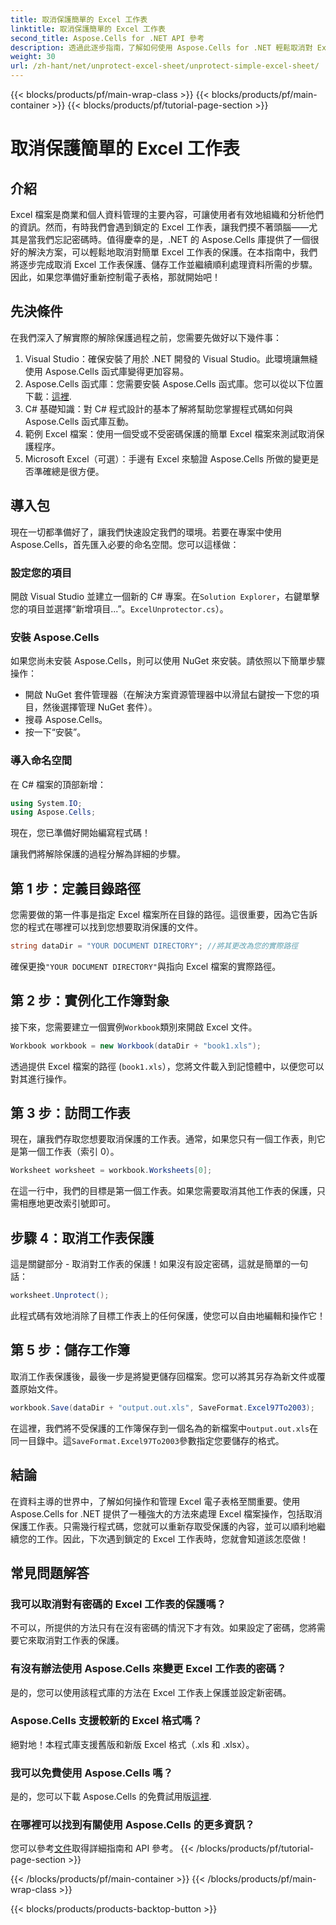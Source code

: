 ```yaml
---
title: 取消保護簡單的 Excel 工作表
linktitle: 取消保護簡單的 Excel 工作表
second_title: Aspose.Cells for .NET API 參考
description: 透過此逐步指南，了解如何使用 Aspose.Cells for .NET 輕鬆取消對 Excel 工作表的保護。立即重新造訪您的資料。
weight: 30
url: /zh-hant/net/unprotect-excel-sheet/unprotect-simple-excel-sheet/
---
```


{{< blocks/products/pf/main-wrap-class >}}
{{< blocks/products/pf/main-container >}}
{{< blocks/products/pf/tutorial-page-section >}}

# 取消保護簡單的 Excel 工作表

## 介紹

Excel 檔案是商業和個人資料管理的主要內容，可讓使用者有效地組織和分析他們的資訊。然而，有時我們會遇到鎖定的 Excel 工作表，讓我們摸不著頭腦——尤其是當我們忘記密碼時。值得慶幸的是，.NET 的 Aspose.Cells 庫提供了一個很好的解決方案，可以輕鬆地取消對簡單 Excel 工作表的保護。在本指南中，我們將逐步完成取消 Excel 工作表保護、儲存工作並繼續順利處理資料所需的步驟。因此，如果您準備好重新控制電子表格，那就開始吧！

## 先決條件

在我們深入了解實際的解除保護過程之前，您需要先做好以下幾件事：

1. Visual Studio：確保安裝了用於 .NET 開發的 Visual Studio。此環境讓無縫使用 Aspose.Cells 函式庫變得更加容易。
2.  Aspose.Cells 函式庫：您需要安裝 Aspose.Cells 函式庫。您可以從以下位置下載：[這裡](https://releases.aspose.com/cells/net/).
3. C# 基礎知識：對 C# 程式設計的基本了解將幫助您掌握程式碼如何與 Aspose.Cells 函式庫互動。
4. 範例 Excel 檔案：使用一個受或不受密碼保護的簡單 Excel 檔案來測試取消保護程序。
5. Microsoft Excel（可選）：手邊有 Excel 來驗證 Aspose.Cells 所做的變更是否準確總是很方便。

## 導入包

現在一切都準備好了，讓我們快速設定我們的環境。若要在專案中使用 Aspose.Cells，首先匯入必要的命名空間。您可以這樣做：

### 設定您的項目

開啟 Visual Studio 並建立一個新的 C# 專案。在`Solution Explorer`，右鍵單擊您的項目並選擇“新增項目...”。`ExcelUnprotector.cs`）。

### 安裝 Aspose.Cells

如果您尚未安裝 Aspose.Cells，則可以使用 NuGet 來安裝。請依照以下簡單步驟操作：

- 開啟 NuGet 套件管理器（在解決方案資源管理器中以滑鼠右鍵按一下您的項目，然後選擇管理 NuGet 套件）。
- 搜尋 Aspose.Cells。
- 按一下“安裝”。

### 導入命名空間

在 C# 檔案的頂部新增：

```csharp
using System.IO;
using Aspose.Cells;
```

現在，您已準備好開始編寫程式碼！

讓我們將解除保護的過程分解為詳細的步驟。

## 第 1 步：定義目錄路徑

您需要做的第一件事是指定 Excel 檔案所在目錄的路徑。這很重要，因為它告訴您的程式在哪裡可以找到您想要取消保護的文件。

```csharp
string dataDir = "YOUR DOCUMENT DIRECTORY"; //將其更改為您的實際路徑
```

確保更換`"YOUR DOCUMENT DIRECTORY"`與指向 Excel 檔案的實際路徑。

## 第 2 步：實例化工作簿對象

接下來，您需要建立一個實例`Workbook`類別來開啟 Excel 文件。

```csharp
Workbook workbook = new Workbook(dataDir + "book1.xls");
```

透過提供 Excel 檔案的路徑 (`book1.xls`），您將文件載入到記憶體中，以便您可以對其進行操作。

## 第 3 步：訪問工作表

現在，讓我們存取您想要取消保護的工作表。通常，如果您只有一個工作表，則它是第一個工作表（索引 0）。

```csharp
Worksheet worksheet = workbook.Worksheets[0];
```

在這一行中，我們的目標是第一個工作表。如果您需要取消其他工作表的保護，只需相應地更改索引號即可。

## 步驟 4：取消工作表保護

這是關鍵部分 - 取消對工作表的保護！如果沒有設定密碼，這就是簡單的一句話：

```csharp
worksheet.Unprotect();
```

此程式碼有效地消除了目標工作表上的任何保護，使您可以自由地編輯和操作它！

## 第 5 步：儲存工作簿

取消工作表保護後，最後一步是將變更儲存回檔案。您可以將其另存為新文件或覆蓋原始文件。

```csharp
workbook.Save(dataDir + "output.out.xls", SaveFormat.Excel97To2003);
```

在這裡，我們將不受保護的工作簿保存到一個名為的新檔案中`output.out.xls`在同一目錄中。這`SaveFormat.Excel97To2003`參數指定您要儲存的格式。

## 結論

在資料主導的世界中，了解如何操作和管理 Excel 電子表格至關重要。使用 Aspose.Cells for .NET 提供了一種強大的方法來處理 Excel 檔案操作，包括取消保護工作表。只需幾行程式碼，您就可以重新存取受保護的內容，並可以順利地繼續您的工作。因此，下次遇到鎖定的 Excel 工作表時，您就會知道該怎麼做！

## 常見問題解答

### 我可以取消對有密碼的 Excel 工作表的保護嗎？
不可以，所提供的方法只有在沒有密碼的情況下才有效。如果設定了密碼，您將需要它來取消對工作表的保護。

### 有沒有辦法使用 Aspose.Cells 來變更 Excel 工作表的密碼？
是的，您可以使用該程式庫的方法在 Excel 工作表上保護並設定新密碼。

### Aspose.Cells 支援較新的 Excel 格式嗎？
絕對地！本程式庫支援舊版和新版 Excel 格式（.xls 和 .xlsx）。

### 我可以免費使用 Aspose.Cells 嗎？
是的，您可以下載 Aspose.Cells 的免費試用版[這裡](https://releases.aspose.com/).

### 在哪裡可以找到有關使用 Aspose.Cells 的更多資訊？
您可以參考[文件](https://reference.aspose.com/cells/net/)取得詳細指南和 API 參考。
{{< /blocks/products/pf/tutorial-page-section >}}

{{< /blocks/products/pf/main-container >}}
{{< /blocks/products/pf/main-wrap-class >}}

{{< blocks/products/products-backtop-button >}}
